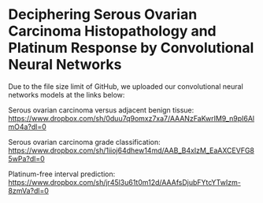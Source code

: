 # Deciphering Serous Ovarian Carcinoma Histopathology and Platinum Response by Convolutional Neural Networks

Due to the file size limit of GitHub, we uploaded our convolutional neural networks models at the links below:

Serous ovarian carcinoma versus adjacent benign tissue: https://www.dropbox.com/sh/0duu7q9omxz7xa7/AAANzFaKwrIM9_n9pI6AlmO4a?dl=0

Serous ovarian carcinoma grade classification: https://www.dropbox.com/sh/1iioj64dhew14md/AAB_B4xIzM_EaAXCEVFG85wPa?dl=0

Platinum-free interval prediction: https://www.dropbox.com/sh/jr45l3u61t0m12d/AAAfsDjubFYtcYTwIzm-8zmVa?dl=0
